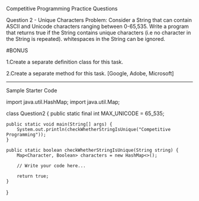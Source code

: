 Competitive Programming Practice Questions

Question 2 - Unique Characters
Problem: Consider a String that can contain ASCII and Unicode characters ranging between 0-65,535. Write a program that returns true if
the String contains unique characters (i.e no character in the String is repeated).
whitespaces in the String can be ignored.

#BONUS

1.Create a separate definition class for this task.

2.Create a separate method for this task.
[Google, Adobe, Microsoft]

------------------------------------------------------------------------------------------------------------------------------------------------------------------------------
Sample Starter Code

import java.util.HashMap;
import java.util.Map;

class Question2 {
    public static final int MAX_UNICODE = 65_535;

    public static void main(String[] args) {
        System.out.println(checkWhetherStringIsUnique("Competitive Programming"));
    }

    public static boolean checkWhetherStringIsUnique(String string) {
        Map<Character, Boolean> characters = new HashMap<>();

        // Write your code here...

        return true;
    }
}
